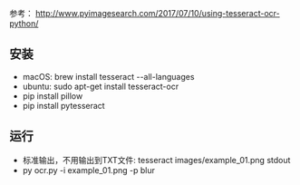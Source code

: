 参考：
http://www.pyimagesearch.com/2017/07/10/using-tesseract-ocr-python/


## 安装
* macOS: brew install tesseract --all-languages
* ubuntu: sudo apt-get install tesseract-ocr
* pip install pillow
* pip install pytesseract


## 运行


* 标准输出，不用输出到TXT文件:
tesseract images/example_01.png stdout
* py ocr.py -i  example_01.png -p blur